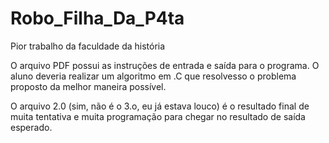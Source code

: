 # Robo_Filha_Da_P4ta
Pior trabalho da faculdade da história

O arquivo PDF possui as instruções de entrada e saída para o programa.
O aluno deveria realizar um algoritmo em .C que resolvesso o problema proposto da melhor maneira possível.

O arquivo 2.0 (sim, não é o 3.o, eu já estava louco) é o resultado final de muita tentativa e muita programação para chegar no resultado de saída esperado.


